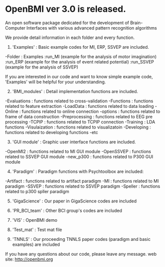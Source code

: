 # OpenBMI ver 3.0 is released.
An open software package dedicated for the development of Brain-Computer Interfaces with various advanced pattern recognition algorithms

We provide detail information in each folder and every function.

1) 'Examples'
  : Basic example codes for MI, ERP, SSVEP are included.
  
-Folder : Examples
  :run_MI (example for the analysis of motor imagination)
  :run_ERP (example for the analysis of event related potential)
  :run_SSVEP (example for the analysis of SSVEP)

If you are interested in our code and want to know simple example code, 'Examples' will be helpful for your understanding. 

2) 'BMI_modules'
  : Detail implementation functions are included.
    
-Evaluations : functions related to cross-validation
-Functions  : functions related to feature extraction
-LoadData : functions related to data loading 
-Online : functions related to online connection
-options  : functions related to frame of data construction
-Preprocessing  : functions related to EEG pre processing 
-TCPIP  : functions related to TCPIP connection 
-Training : LDA functions
-Visulaization  : functions related to visualizatoin 
-Developing : functions related to developing functions
-etc 

3)  'GUI module'
  : Graphic user interface functions are included.

-OpenMI2 : functions related to MI GUI module
-OpenSSVEP  : functions related to SSVEP GUI module
-new_p300 : functions related to P300 GUI module 

4) 'Paradigm'
    : Paradigm functions with Psychtoolbox are included:
    
-Artifact : functions related to artifact paradigm
-MI  : functions related to MI paradigm
-SSVEP : functions related to SSVEP paradigm
-Speller : functions related to p300 spller paradigm

5) 'GigaScience'
    : Our paper in GigaScience codes are included
    
6) 'PR_BCI_team'
    : Other BCI group's codes are included
    
7) 'VIS'
    : OpenBMI demo
    
8) 'Test_mat'
    : Test mat file
    
9) 'TNNLS'
    : Our proceeding TNNLS paper codes (paradigm and basic examples) are included
    
If you have any questions about our code, please leave any message.
web site: http://openbmi.org
 
